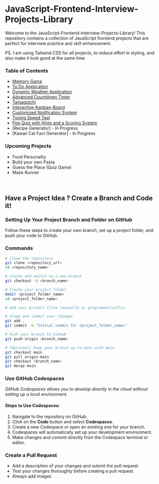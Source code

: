 # JavaScript-Frontend-Interview-Projects-Library

Welcome to the JavaScript-Frontend-Interview-Projects-Library! This repository contains a collection of JavaScript frontend projects that are perfect for interview practice and skill enhancement.

PS. I am using Tailwind CSS for all projects, to reduce effort in styling, and also make it look good at the same time

### Table of Contents
- [Memory Game](https://github.com/abhirupa-tech/JavaScript-Frontend-Interview-Projects-Library/tree/main/Memory-Game)
- [To Do Application](https://github.com/abhirupa-tech/JavaScript-Frontend-Interview-Projects-Library/tree/main/To-Do-App) 
- [Dynamic Weather Application](https://github.com/abhirupa-tech/JavaScript-Frontend-Interview-Projects-Library/tree/main/Weather-App-Using-Open-Weather) 
- [Advanced Countdown Timer](https://github.com/abhirupa-tech/JavaScript-Frontend-Interview-Projects-Library/tree/main/Advanced-Countdown-Timer)
- [Tamagotchi](https://github.com/abhirupa-tech/JavaScript-Frontend-Interview-Projects-Library/tree/main/Tamagotchi) 
- [Interactive-Kanban-Board](https://github.com/abhirupa-tech/JavaScript-Frontend-Interview-Projects-Library/tree/main/Interactive-Kanban-Board) 
- [Customized Notification System](https://github.com/abhirupa-tech/JavaScript-Frontend-Interview-Projects-Library/tree/main/Customizable-Notification-System)
- [Typing Speed Test](https://github.com/abhirupa-tech/JavaScript-Frontend-Interview-Projects-Library/tree/main/Typing-Speed-Test)
- [Pop Quiz with Hints and a Scoring System](https://github.com/abhirupa-tech/JavaScript-Frontend-Interview-Projects-Library/tree/main/Pop-Quiz-With-Hints)
- [Recipe Generator] - In Progress
- [Kawaii Cat Fact Generator] - In Progress

### Upcoming Projects
- Food Personality
- Build your own Pasta
- Guess the Place (Quiz Game)
- Maze Runner
<br/><br/><br/>
## Have a Project Idea ? Create a Branch and Code it!

### Setting Up Your Project Branch and Folder on GitHub
Follow these steps to create your own branch, set up a project folder, and push your code to GitHub.


### Commands

```bash
# Clone the repository
git clone <repository_url>
cd <repository_name>

# Create and switch to a new branch
git checkout -b <branch_name>

# Create your project folder
mkdir <project_folder_name>
cd <project_folder_name>

# Add your project files (manually or programmatically)

# Stage and commit your changes
git add .
git commit -m "Initial commit for <project_folder_name>"

# Push your branch to GitHub
git push origin <branch_name>

# (Optional) Keep your branch up-to-date with main
git checkout main
git pull origin main
git checkout <branch_name>
git merge main
```


### Use GitHub Codespaces
<i> GitHub Codespaces allows you to develop directly in the cloud without setting up a local environment. </i>

#### Steps to Use Codespaces:
1. Navigate to the repository on GitHub.
2. Click on the **Code** button and select **Codespaces**.
3. Create a new Codespace or open an existing one for your branch.
4. Codespaces will automatically set up your development environment.
5. Make changes and commit directly from the Codespace terminal or editor.

### Create a Pull Request
- Add a description of your changes and submit the pull request.
- Test your changes thoroughly before creating a pull request.
- Always add images

